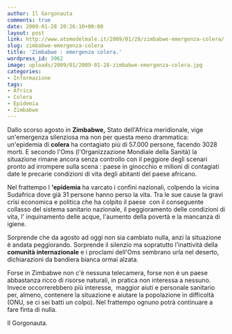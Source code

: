 ```yaml
---
author: Il Gorgonauta
comments: true
date: 2009-01-28 20:26:10+00:00
layout: post
link: http://www.atomodelmale.it/2009/01/28/zimbabwe-emergenza-colera/
slug: zimbabwe-emergenza-colera
title: 'Zimbabwe : emergenza colera.'
wordpress_id: 3962
image: uploads/2009/01/2009-01-28-zimbabwe-emergenza-colera.jpg
categories:
- Informazione
tags:
- Africa
- Colera
- Epidemia
- Zimbabwe
---
```


Dallo scorso agosto in **Zimbabwe,** Stato dell'Africa meridionale, vige un'emergenza silenziosa ma non per questa meno drammatica:  un'epidemia di **colera** ha contagiato più di 57.000 persone, facendo 3028 morti. E secondo l'Oms (l'Organizzazione Mondiale della Sanità) la situazione rimane ancora senza controllo con il peggiore degli scenari pronto ad irrompere sulla scena : paese in ginocchio e milioni di contagiati date le precarie condizioni di vita degli abitanti del paese africano.

Nel frattempo l **'epidemia** ha varcato i confini nazionali, colpendo la vicina Sudafrica dove già 31 persone hanno perso la vita. Tra le sue cause la gravi crisi economica e politica che ha colpito il paese  con il conseguente collasso del sistema sanitario nazionale, il peggioramento delle condizioni di vita, l' inquinamento delle acque, l'aumento della povertà e la mancanza di igiene.

Sorprende che da agosto ad oggi non sia cambiato nulla, anzi la situazione è andata peggiorando. Sorprende il silenzio ma sopratutto l'inattività della **comunità internazionale** e i proclami dell'Oms sembrano urla nel deserto, dichiarazioni da bandiera bianca ormai alzata.

Forse in Zimbabwe non c'è nessuna telecamera, forse non è un paese abbastanza ricco di risorse naturali, in pratica non interessa a nessuno. Invece occorrerebbero più interesse,  maggior aiuti e personale sanitario per, almeno, contenere la situazione e aiutare la popolazione in difficoltà (ONU, se ci sei batti un colpo). Nel frattempo ognuno potrà continuare a fare finta di nulla.

Il Gorgonauta.

